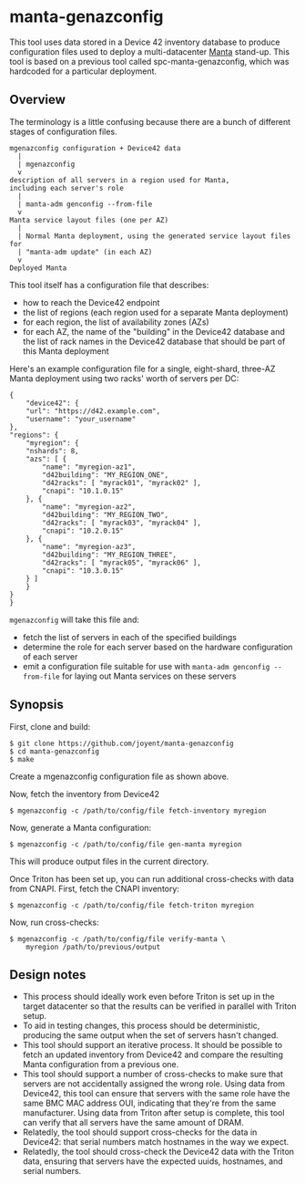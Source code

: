 # manta-genazconfig

This tool uses data stored in a Device 42 inventory database to produce
configuration files used to deploy a multi-datacenter
[Manta](https://github.com/joyent/manta) stand-up.  This tool is based on a
previous tool called spc-manta-genazconfig, which was hardcoded for a particular
deployment.


## Overview

The terminology is a little confusing because there are a bunch of different
stages of configuration files.

    mgenazconfig configuration + Device42 data
      |
      | mgenazconfig
      v
    description of all servers in a region used for Manta,
    including each server's role
      |
      | manta-adm genconfig --from-file
      v
    Manta service layout files (one per AZ)
      |
      | Normal Manta deployment, using the generated service layout files for
      | "manta-adm update" (in each AZ)
      v
    Deployed Manta

This tool itself has a configuration file that describes:

* how to reach the Device42 endpoint
* the list of regions (each region used for a separate Manta deployment)
* for each region, the list of availability zones (AZs)
* for each AZ, the name of the "building" in the Device42 database and the list
  of rack names in the Device42 database that should be part of this Manta
  deployment

Here's an example configuration file for a single, eight-shard, three-AZ Manta
deployment using two racks' worth of servers per DC:

    {
        "device42": {
	    "url": "https://d42.example.com",
	    "username": "your_username"
	},
	"regions": {
	    "myregion": {
		"nshards": 8,
		"azs": [ {
		    "name": "myregion-az1",
		    "d42building": "MY_REGION_ONE",
		    "d42racks": [ "myrack01", "myrack02" ],
		    "cnapi": "10.1.0.15"
		}, {
		    "name": "myregion-az2",
		    "d42building": "MY_REGION_TWO",
		    "d42racks": [ "myrack03", "myrack04" ],
		    "cnapi": "10.2.0.15"
		}, {
		    "name": "myregion-az3",
		    "d42building": "MY_REGION_THREE",
		    "d42racks": [ "myrack05", "myrack06" ],
		    "cnapi": "10.3.0.15"
		} ]
	    }
	}
    }

`mgenazconfig` will take this file and:

- fetch the list of servers in each of the specified buildings
- determine the role for each server based on the hardware configuration of each
  server
- emit a configuration file suitable for use with `manta-adm genconfig
  --from-file` for laying out Manta services on these servers


## Synopsis

First, clone and build:

    $ git clone https://github.com/joyent/manta-genazconfig
    $ cd manta-genazconfig
    $ make

Create a mgenazconfig configuration file as shown above.

Now, fetch the inventory from Device42

    $ mgenazconfig -c /path/to/config/file fetch-inventory myregion

Now, generate a Manta configuration:

    $ mgenazconfig -c /path/to/config/file gen-manta myregion

This will produce output files in the current directory.

Once Triton has been set up, you can run additional cross-checks with data from
CNAPI.  First, fetch the CNAPI inventory:

    $ mgenazconfig -c /path/to/config/file fetch-triton myregion

Now, run cross-checks:

    $ mgenazconfig -c /path/to/config/file verify-manta \
        myregion /path/to/previous/output


## Design notes

* This process should ideally work even before Triton is set up in the target
  datacenter so that the results can be verified in parallel with Triton setup.
* To aid in testing changes, this process should be deterministic, producing the
  same output when the set of servers hasn't changed.
* This tool should support an iterative process.  It should be possible to fetch
  an updated inventory from Device42 and compare the resulting Manta
  configuration from a previous one.
* This tool should support a number of cross-checks to make sure that servers
  are not accidentally assigned the wrong role.  Using data from Device42, this
  tool can ensure that servers with the same role have the same BMC MAC address
  OUI, indicating that they're from the same manufacturer.  Using data from
  Triton after setup is complete, this tool can verify that all servers have the
  same amount of DRAM.
* Relatedly, the tool should support cross-checks for the data in Device42: that
  serial numbers match hostnames in the way we expect.
* Relatedly, the tool should cross-check the Device42 data with the Triton data,
  ensuring that servers have the expected uuids, hostnames, and serial numbers.
